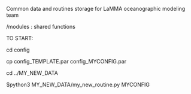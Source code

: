 Common data and routines storage for LaMMA oceanographic modeling team

/modules : shared functions


TO START:

cd config

cp config_TEMPLATE.par config_MYCONFIG.par

cd ../MY_NEW_DATA

$python3 MY_NEW_DATA/my_new_routine.py MYCONFIG
